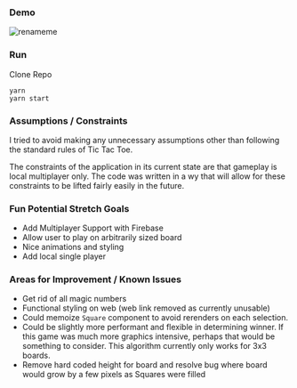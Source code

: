 ### Demo
![renameme](https://user-images.githubusercontent.com/6922904/94445492-7a531a00-0175-11eb-9828-f4979ae930e0.gif)

### Run

Clone Repo
```
yarn
yarn start
```

### Assumptions / Constraints

I tried to avoid making any unnecessary assumptions other than following the standard rules of Tic Tac Toe. 

The constraints of the application in its current state are that gameplay is local multiplayer only. The code was written in a wy that will allow for these constraints to be lifted fairly easily in the future.

### Fun Potential Stretch Goals

- Add Multiplayer Support with Firebase
- Allow user to play on arbitrarily sized board
- Nice animations and styling
- Add local single player

### Areas for Improvement / Known Issues

- Get rid of all magic numbers
- Functional styling on web (web link removed as currently unusable)
- Could memoize `Square` component to avoid rerenders on each selection.
- Could be slightly more performant and flexible in determining winner. If this game was much more graphics intensive, perhaps that would be something to consider. This algorithm currently only works for 3x3 boards.  
- Remove hard coded height for board and resolve bug where board would grow by a few pixels as Squares were filled
